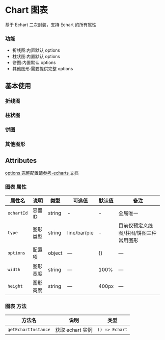 # Chart 图表

基于 Echart 二次封装，支持 Echart 的所有属性

### 功能

- 折线图:内置默认 options
- 柱状图:内置默认 options
- 饼图:内置默认 options
- 其他图形:需要提供完整 options

## 基本使用

### 折线图

<demo src="./lineChart.vue"></demo>

### 柱状图

<demo src="./barChart.vue"></demo>

### 饼图

<demo src="./pieChart.vue"></demo>

### 其他图形

<demo src="./otherChart.vue"></demo>

## Attributes

[options 完整配置请参考-echarts 文档](https://echarts.apache.org/zh/option.html#title)

### 图表 属性

| 属性名     | 说明     | 类型   | 可选值       | 默认值 | 备注                                   |
| ---------- | -------- | ------ | ------------ | ------ | -------------------------------------- |
| `echartId` | 容器 ID  | string | -            | -      | 全局唯一                               |
| `type`     | 图形类型 | string | line/bar/pie | -      | 目前仅预定义线图/柱图/饼图三种常用图形 |
| `options`  | 配置项   | object | —            | {}     | —                                      |
| `width`    | 图形宽度 | string | —            | 100%   | —                                      |
| `height`   | 图形高度 | string | —            | 400px  | —                                      |

### 图表 方法

| 方法名              | 说明             | 类型           |
| ------------------- | ---------------- | -------------- |
| `getEchartInstance` | 获取 echart 实例 | `() => Echart` |
